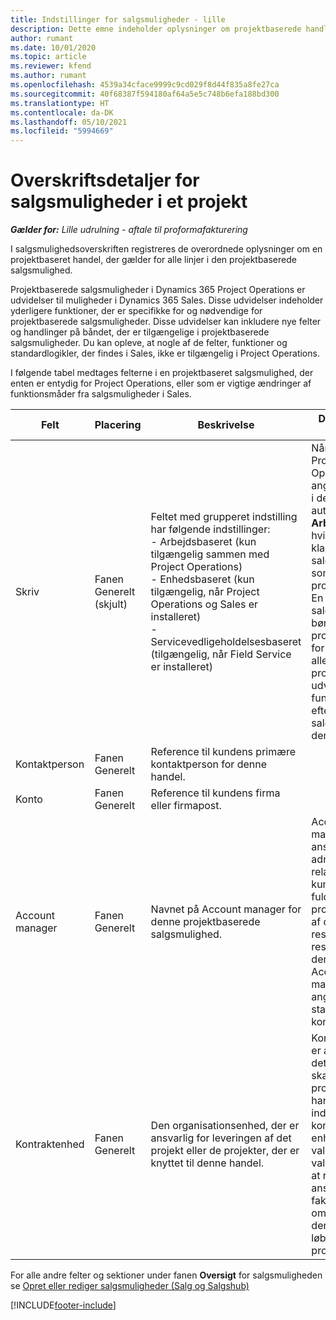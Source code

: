 ```yaml
---
title: Indstillinger for salgsmuligheder - lille
description: Dette emne indeholder oplysninger om projektbaserede handler og projektbaserede salgsmulighedslinjer.
author: rumant
ms.date: 10/01/2020
ms.topic: article
ms.reviewer: kfend
ms.author: rumant
ms.openlocfilehash: 4539a34cface9999c9cd029f8d44f835a8fe27ca
ms.sourcegitcommit: 40f68387f594180af64a5e5c748b6efa188bd300
ms.translationtype: HT
ms.contentlocale: da-DK
ms.lasthandoff: 05/10/2021
ms.locfileid: "5994669"
---
```

# <a name="header-details-for-project-opportunities"></a>Overskriftsdetaljer for salgsmuligheder i et projekt

_**Gælder for:** Lille udrulning - aftale til proformafakturering_

I salgsmulighedsoverskriften registreres de overordnede oplysninger om en projektbaseret handel, der gælder for alle linjer i den projektbaserede salgsmulighed.

Projektbaserede salgsmuligheder i Dynamics 365 Project Operations er udvidelser til muligheder i Dynamics 365 Sales. Disse udvidelser indeholder yderligere funktioner, der er specifikke for og nødvendige for projektbaserede salgsmuligheder. Disse udvidelser kan inkludere nye felter og handlinger på båndet, der er tilgængelige i projektbaserede salgsmuligheder. Du kan opleve, at nogle af de felter, funktioner og standardlogikler, der findes i Sales, ikke er tilgængelig i Project Operations.

I følgende tabel medtages felterne i en projektbaseret salgsmulighed, der enten er entydig for Project Operations, eller som er vigtige ændringer af funktionsmåder fra salgsmuligheder i Sales.

| **Felt** | **Placering** | **Beskrivelse** | **Downstream-virkning** |
| --- | --- | --- | --- |
| Skriv | Fanen Generelt (skjult) | Feltet med grupperet indstilling har følgende indstillinger:</br>- Arbejdsbaseret (kun tilgængelig sammen med Project Operations)</br>- Enhedsbaseret (kun tilgængelig, når Project Operations og Sales er installeret)</br>- Servicevedligeholdelsesbaseret (tilgængelig, når Field Service er installeret) | Når du bruger Project Operations, angives værdien i dette felt automatisk til **Arbejdsbaseret**, hvilket klassificerer salgsmuligheden som projektbaseret. En salgsmulighed bør være projektbaseret for at aktivere alle projektspecifikke udvidelser og funktioner i den efterfølgende salgsproces for denne aftale. |
| Kontaktperson | Fanen Generelt | Reference til kundens primære kontaktperson for denne handel. | |
| Konto | Fanen Generelt | Reference til kundens firma eller firmapost. | |
| Account manager | Fanen Generelt | Navnet på Account manager for denne projektbaserede salgsmulighed. | Account manageren er ansvarlig for at administrere relationen til kunden ved at fuldføre dette projekt. På basis af den reserverbare ressourcepost, der er knyttet til Account manager, angives standarden for kontraktenheden. |
| Kontraktenhed | Fanen Generelt | Den organisationsenhed, der er ansvarlig for leveringen af det projekt eller de projekter, der er knyttet til denne handel. | Kontraktenheden er afdelingen i det firma, der skal gennemføre projekterne, når handlen er indgået. Alle kontraherende enheder har en valuta, og denne valuta bruges til at rapportere de anslåede og faktiske omkostninger, der er påløbet i løbet af projektet. |

For alle andre felter og sektioner under fanen **Oversigt** for salgsmuligheden se [Opret eller rediger salgsmuligheder (Salg og Salgshub)](/dynamics365/sales-enterprise/create-edit-opportunity-sales)


[!INCLUDE[footer-include](../../includes/footer-banner.md)]
